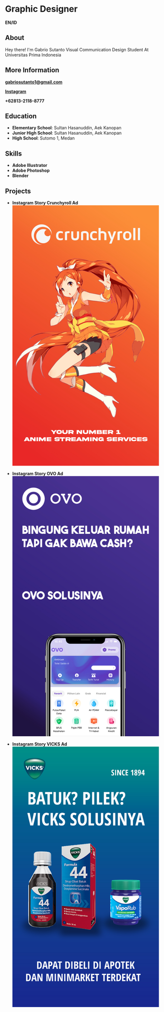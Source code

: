# Graphic Designer

**EN/ID**

## About
Hey there! I'm Gabrio Sutanto
Visual Communication Design Student At Universitas Prima Indonesia

## More Information
**gabriosutanto1@gmail.com**

**[Instagram](https://www.instagram.com/aqulyss/)**

**+62813-2118-8777**

## Education
- **Elementary School**: Sultan Hasanuddin, Aek Kanopan
- **Junior High School**: Sultan Hasanuddin, Aek Kanopan
- **High School**: Sutomo 1, Medan

## Skills
- **Adobe Illustrator**
- **Adobe Photoshop**
- **Blender**

## Projects
- **Instagram Story Crunchyroll Ad**
![image](/asset/Story%20CRUNCHYROLL.jpg)

- **Instagram Story OVO Ad**
![image](/asset/Story%20OVO.jpg)

- **Instagram Story VICKS Ad**
![image](/asset/Story%20VICKS.jpg)
